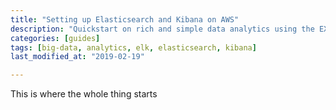 ```yaml
---
title: "Setting up Elasticsearch and Kibana on AWS"
description: "Quickstart on rich and simple data analytics using the EXK stack"
categories: [guides] 
tags: [big-data, analytics, elk, elasticsearch, kibana]
last_modified_at: "2019-02-19"

---
```


This is where the whole thing starts




